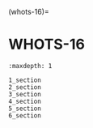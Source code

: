 (whots-16)=
#  WHOTS-16 

```{toctree} 
:maxdepth: 1

1_section
2_section
3_section
4_section
5_section
6_section

```
